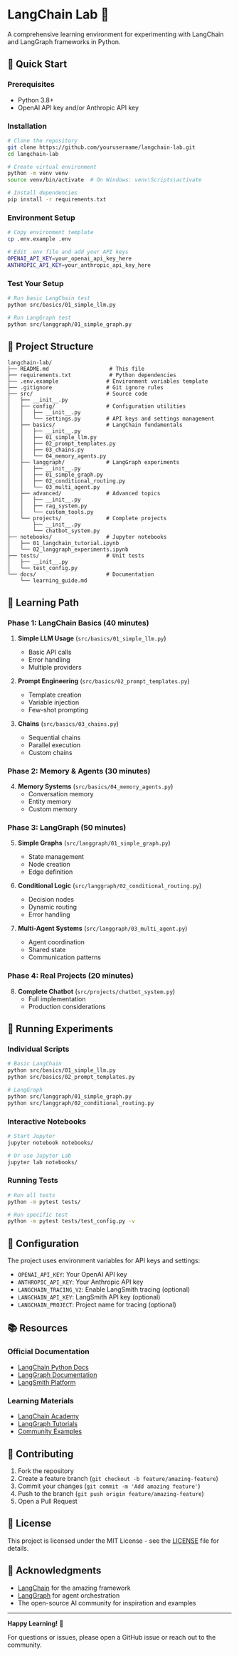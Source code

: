 # LangChain Lab 🔬

A comprehensive learning environment for experimenting with LangChain and LangGraph frameworks in Python.

## 🚀 Quick Start

### Prerequisites
- Python 3.8+ 
- OpenAI API key and/or Anthropic API key

### Installation
```bash
# Clone the repository
git clone https://github.com/yourusername/langchain-lab.git
cd langchain-lab

# Create virtual environment
python -m venv venv
source venv/bin/activate  # On Windows: venv\Scripts\activate

# Install dependencies
pip install -r requirements.txt
```

### Environment Setup
```bash
# Copy environment template
cp .env.example .env

# Edit .env file and add your API keys
OPENAI_API_KEY=your_openai_api_key_here
ANTHROPIC_API_KEY=your_anthropic_api_key_here
```

### Test Your Setup
```bash
# Run basic LangChain test
python src/basics/01_simple_llm.py

# Run LangGraph test
python src/langgraph/01_simple_graph.py
```

## 📁 Project Structure

```
langchain-lab/
├── README.md                   # This file
├── requirements.txt            # Python dependencies
├── .env.example               # Environment variables template
├── .gitignore                 # Git ignore rules
├── src/                       # Source code
│   ├── __init__.py
│   ├── config/                # Configuration utilities
│   │   ├── __init__.py
│   │   └── settings.py        # API keys and settings management
│   ├── basics/                # LangChain fundamentals
│   │   ├── __init__.py
│   │   ├── 01_simple_llm.py
│   │   ├── 02_prompt_templates.py
│   │   ├── 03_chains.py
│   │   └── 04_memory_agents.py
│   ├── langgraph/             # LangGraph experiments
│   │   ├── __init__.py
│   │   ├── 01_simple_graph.py
│   │   ├── 02_conditional_routing.py
│   │   └── 03_multi_agent.py
│   ├── advanced/              # Advanced topics
│   │   ├── __init__.py
│   │   ├── rag_system.py
│   │   └── custom_tools.py
│   └── projects/              # Complete projects
│       ├── __init__.py
│       └── chatbot_system.py
├── notebooks/                 # Jupyter notebooks
│   ├── 01_langchain_tutorial.ipynb
│   └── 02_langgraph_experiments.ipynb
├── tests/                     # Unit tests
│   ├── __init__.py
│   └── test_config.py
└── docs/                      # Documentation
    └── learning_guide.md
```

## 🎯 Learning Path

### Phase 1: LangChain Basics (40 minutes)
1. **Simple LLM Usage** (`src/basics/01_simple_llm.py`)
   - Basic API calls
   - Error handling
   - Multiple providers

2. **Prompt Engineering** (`src/basics/02_prompt_templates.py`)
   - Template creation
   - Variable injection
   - Few-shot prompting

3. **Chains** (`src/basics/03_chains.py`)
   - Sequential chains
   - Parallel execution
   - Custom chains

### Phase 2: Memory & Agents (30 minutes)
4. **Memory Systems** (`src/basics/04_memory_agents.py`)
   - Conversation memory
   - Entity memory
   - Custom memory

### Phase 3: LangGraph (50 minutes)
5. **Simple Graphs** (`src/langgraph/01_simple_graph.py`)
   - State management
   - Node creation
   - Edge definition

6. **Conditional Logic** (`src/langgraph/02_conditional_routing.py`)
   - Decision nodes
   - Dynamic routing
   - Error handling

7. **Multi-Agent Systems** (`src/langgraph/03_multi_agent.py`)
   - Agent coordination
   - Shared state
   - Communication patterns

### Phase 4: Real Projects (20 minutes)
8. **Complete Chatbot** (`src/projects/chatbot_system.py`)
   - Full implementation
   - Production considerations

## 🧪 Running Experiments

### Individual Scripts
```bash
# Basic LangChain
python src/basics/01_simple_llm.py
python src/basics/02_prompt_templates.py

# LangGraph
python src/langgraph/01_simple_graph.py
python src/langgraph/02_conditional_routing.py
```

### Interactive Notebooks
```bash
# Start Jupyter
jupyter notebook notebooks/

# Or use Jupyter Lab
jupyter lab notebooks/
```

### Running Tests
```bash
# Run all tests
python -m pytest tests/

# Run specific test
python -m pytest tests/test_config.py -v
```

## 🔧 Configuration

The project uses environment variables for API keys and settings:

- `OPENAI_API_KEY`: Your OpenAI API key
- `ANTHROPIC_API_KEY`: Your Anthropic API key  
- `LANGCHAIN_TRACING_V2`: Enable LangSmith tracing (optional)
- `LANGCHAIN_API_KEY`: LangSmith API key (optional)
- `LANGCHAIN_PROJECT`: Project name for tracing (optional)

## 📚 Resources

### Official Documentation
- [LangChain Python Docs](https://python.langchain.com/docs/)
- [LangGraph Documentation](https://langchain-ai.github.io/langgraph/)
- [LangSmith Platform](https://docs.smith.langchain.com/)

### Learning Materials
- [LangChain Academy](https://academy.langchain.com/)
- [LangGraph Tutorials](https://langchain-ai.github.io/langgraph/tutorials/)
- [Community Examples](https://github.com/langchain-ai/langchain/tree/master/cookbook)

## 🤝 Contributing

1. Fork the repository
2. Create a feature branch (`git checkout -b feature/amazing-feature`)
3. Commit your changes (`git commit -m 'Add amazing feature'`)
4. Push to the branch (`git push origin feature/amazing-feature`)
5. Open a Pull Request

## 📄 License

This project is licensed under the MIT License - see the [LICENSE](LICENSE) file for details.

## 🙏 Acknowledgments

- [LangChain](https://github.com/langchain-ai/langchain) for the amazing framework
- [LangGraph](https://github.com/langchain-ai/langgraph) for agent orchestration
- The open-source AI community for inspiration and examples

---

**Happy Learning!** 🎉

For questions or issues, please open a GitHub issue or reach out to the community.
